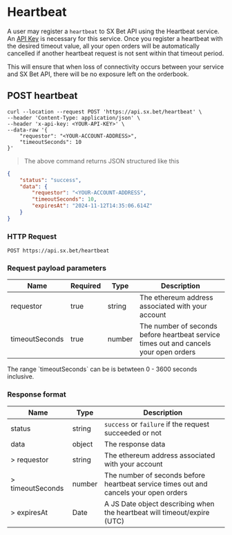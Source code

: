 # Heartbeat

A user may register a `heartbeat` to SX Bet API using the Heartbeat service. An [API Key](#api-key) is necessary for this service. Once you register a heartbeat with the desired timeout value, all your open orders will be automatically cancelled if another heartbeat request is not sent within that timeout period.

This will ensure that when loss of connectivity occurs between your service and SX Bet API, there will be no exposure left on the orderbook.
## POST heartbeat

```shell
curl --location --request POST 'https://api.sx.bet/heartbeat' \
--header 'Content-Type: application/json' \
--header 'x-api-key: <YOUR-API-KEY>' \
--data-raw '{
    "requestor": "<YOUR-ACCOUNT-ADDRESS>",
    "timeoutSeconds": 10
}'
```

> The above command returns JSON structured like this

```json
{
    "status": "success",
    "data": {
        "requestor": "<YOUR-ACCOUNT-ADDRESS",
        "timeoutSeconds": 10,
        "expiresAt": "2024-11-12T14:35:06.614Z"
    }
}
```

### HTTP Request

`POST https://api.sx.bet/heartbeat`

### Request payload parameters

| Name           | Required | Type   | Description                                                                           |
| -------------- | -------- | ------ | ------------------------------------------------------------------------------------- |
| requestor      | true     | string | The ethereum address associated with your account                                     |
| timeoutSeconds | true     | number | The number of seconds before heartbeat service times out and cancels your open orders |

<aside class="notice">
The range `timeoutSeconds` can be is betwteen 0 - 3600 seconds inclusive. 
</aside>

### Response format

| Name             | Type   | Description                                                                           |
| ---------------- | ------ | ------------------------------------------------------------------------------------- |
| status           | string | `success` or `failure` if the request succeeded or not                                |
| data             | object | The response data                                                                     |
| > requestor      | string | The ethereum address associated with your account                                     |
| > timeoutSeconds | number | The number of seconds before heartbeat service times out and cancels your open orders |
| > expiresAt      | Date   | A JS Date object describing when the heartbeat will timeout/expire (UTC)              |
